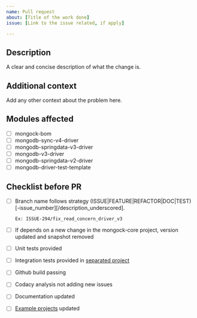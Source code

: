 ```yaml
---
name: Pull request
about: [Title of the work done]
issue: [Link to the issue related, if apply]

---
```


## Description

A clear and concise description of what the change is.

## Additional context

Add any other context about the problem here.

## Modules affected
- [ ] mongock-bom
- [ ] mongodb-sync-v4-driver
- [ ] mongodb-springdata-v3-driver
- [ ] mongodb-v3-driver
- [ ] mongodb-springdata-v2-driver
- [ ] mongodb-driver-test-template  

## Checklist before PR
- [ ] Branch name follows strategy (ISSUE|FEATURE|REFACTOR|DOC|TEST)[-issue_number][/description_underscored]. 

      Ex: ISSUE-294/fix_read_concern_driver_v3
- [ ] If depends on a new change in the mongock-core project, version updated and snapshot removed
- [ ] Unit tests provided
- [ ] Integration tests provided in [separated project](https://github.com/cloudyrock/mongock-integration-tests)
- [ ] Github build passing
- [ ] Codacy analysis not adding new issues
- [ ] Documentation updated
- [ ] [Example projects](https://github.com/cloudyrock/mongock-examples) updated

